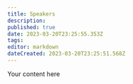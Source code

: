 ```yaml
---
title: Speakers
description: 
published: true
date: 2023-03-20T23:25:55.353Z
tags: 
editor: markdown
dateCreated: 2023-03-20T23:25:51.568Z
---
```


Your content here